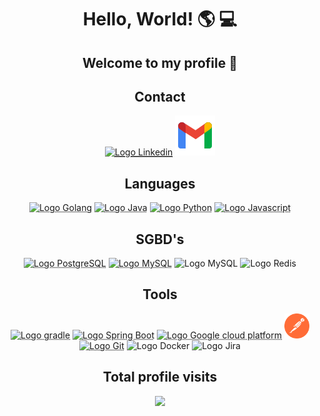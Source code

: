 <h1 align="center" ><strong>Hello, World! 🌎 💻</strong></h2>
<h2 align="center" ><strong> Welcome to my profile 🤙</strong></h2>

<h2 align="center" ><strong>Contact</strong></h2>

<div align="center" >
  <abbr align="center"  title="Linkedin"><a class="icons" href="https://www.linkedin.com/in/leandro-alcantara-pro" target="_blank" rel="external" target="_blank"> <img class="icons" src="https://cdn.jsdelivr.net/gh/devicons/devicon/icons/linkedin/linkedin-original.svg" alt="Logo Linkedin" width="40px" height="40px"></a></abbr>
  </a>
  <abbr align="center"  title="Gmail"><a class="icons" href="mailto:leandro1997silva97@gmail.com" target="_blank" rel="external" target="_blank"> <img class="icons" src="gmail.svg" alt="Logo Gmail"></a></abbr>
</div>

<h2 align="center" ><strong>Languages</strong></h2>

<div align="center" >
  <abbr title="Golang"><img class="icons" src="https://cdn.jsdelivr.net/gh/devicons/devicon/icons/go/go-original-wordmark.svg" alt="Logo Golang" width="40px" height="40px"></abbr>
  <abbr title="Java"><img class="icons" src="https://cdn.jsdelivr.net/gh/devicons/devicon/icons/java/java-original.svg" alt="Logo Java" width="40px" height="40px"></abbr>
  <abbr title="Python"><img class="icons" src="https://cdn.jsdelivr.net/gh/devicons/devicon/icons/python/python-original.svg" alt="Logo Python" width="40px" height="40px"></abbr>
  <abbr title="Javascript"><img class="icons" src="https://cdn.jsdelivr.net/gh/devicons/devicon/icons/javascript/javascript-plain.svg" alt="Logo Javascript" width="40px" height="40px"></abbr>
</div>

<div align="center">
  <h2 align="center" ><strong>SGBD's</strong></h2>
  <abbr title="PostgreSQL"><img class="icons" src="https://cdn.jsdelivr.net/gh/devicons/devicon/icons/postgresql/postgresql-original.svg" alt="Logo PostgreSQL" width="40px" height="40px"></abbr>
  <abbr title="MySQL"><img class="icons" src="https://cdn.jsdelivr.net/gh/devicons/devicon/icons/mysql/mysql-original.svg" alt="Logo MySQL" width="40px" height="40px"></abbr>
  <img src="https://cdn.jsdelivr.net/gh/devicons/devicon/icons/mongodb/mongodb-plain-wordmark.svg" alt="Logo MySQL" width="40px" height="40px"/>
  <img src="https://cdn.jsdelivr.net/gh/devicons/devicon/icons/redis/redis-original-wordmark.svg" alt="Logo Redis" width="40px" height="40px"/>

</div>


<h2 align="center" ><strong>Tools</strong></h2>

<div align="center">
  <abbr title="Gradle"><img class="icons" src="https://cdn.jsdelivr.net/gh/devicons/devicon/icons/gradle/gradle-plain.svg" alt="Logo gradle" width="40px" height="40px"></abbr>
  <abbr title="Spring Boot"><img class="icons" src="https://cdn.jsdelivr.net/gh/devicons/devicon/icons/spring/spring-original.svg" alt="Logo Spring Boot" width="40px" height="40px"></abbr>
  <abbr title="Google Cloud Platform"><img class="icons" src = "https://cdn.jsdelivr.net/gh/devicons/devicon/icons/googlecloud/googlecloud-original.svg" alt="Logo Google cloud platform" width="40px" height="40px" /></abbr>
  <abbr title="Postman"><img class="icons" src="postman.svg" alt="Logo Postman" width="40px" height="40px"></abbr>
  <abbr title="Git"><img class="icons" src="https://cdn.jsdelivr.net/gh/devicons/devicon/icons/git/git-original.svg" alt="Logo Git" width="40px" height="40px"></abbr>
  <img src="https://cdn.jsdelivr.net/gh/devicons/devicon/icons/docker/docker-original-wordmark.svg" alt="Logo Docker" width="40px" height="40px"/>
  <img src="https://cdn.jsdelivr.net/gh/devicons/devicon/icons/jira/jira-original-wordmark.svg" alt="Logo Jira" width="40px" height="40px"/>
</div>

<h2 align="center" ><strong>Total profile visits</strong></h2>
<div align="center">
   <img alingn="center" src="https://profile-counter.glitch.me/LeandroAlcantara-1997/count.svg" />
</div>



